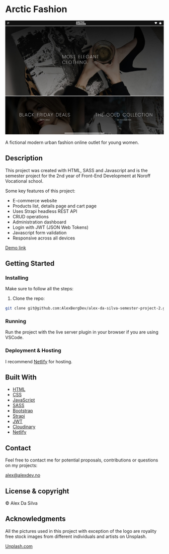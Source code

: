 # Arctic Fashion

![Arctic Fashion preview](https://github.com/AlexBergDev/alexdev-frontend/blob/main/public/assets/images/portfolio/arctic-fashion-preview.jpg)

A fictional modern urban fashion online outlet for young women.

## Description

This project was created with HTML, SASS and Javascript and is the semester project for the 2nd year of Front-End Development at Noroff Vocational school.

Some key features of this project:

- E-commerce website
- Products list, details page and cart page
- Uses Strapi headless REST API
- CRUD operations
- Administration dashboard
- Login with JWT (JSON Web Tokens)
- Javascript form validation
- Responsive across all devices

[Demo link](https://alexdasilva-arctic-fashion.netlify.app)

## Getting Started

### Installing

Make sure to follow all the steps:

1. Clone the repo:

```bash
git clone git@github.com:AlexBergDev/alex-da-silva-semester-project-2.git
```

### Running

Run the project with the live server plugin in your browser if you are using VSCode.

### Deployment & Hosting

I recommend [Netlify](https://www.netlify.com/) for hosting.

## Built With

- [HTML](https://www.w3schools.com/html/html_intro.asp)
- [CSS](https://www.w3schools.com/css/css_intro.asp)
- [JavaScript](https://www.javascript.com/)
- [SASS](https://sass-lang.com/)
- [Bootstrap](https://getbootstrap.com/)
- [Strapi](https://strapi.io/)
- [JWT](https://jwt.io)
- [Cloudinary](https://cloudinary.com/)
- [Netlify](https://www.netlify.com/)

## Contact

Feel free to contact me for potential proposals, contributions or questions on my projects:

[alex@alexdev.no](mailto:=alex@alexdev.no)

## License & copyright

© Alex Da Silva

## Acknowledgments

All the pictures used in this project with exception of the logo are royality free stock images from different individuals and artists on Unsplash.

[Unplash.com](https://unsplash.com/images/stock/non-copyrighted)
